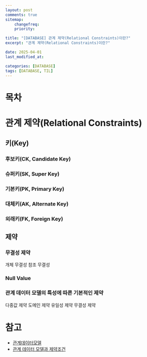 ```yaml
---
layout: post
comments: true
sitemap:
    changefreq:
    priority:

title: "[DATABASE] 관계 제약(Relational Constraints)이란?"
excerpt: "관계 제약(Relational Constraints)이란?"

date: 2025-04-01
last_modified_at: 

categories: [DATABASE]
tags: [DATABASE, TIL]
---
```


# 목차

# 관계 제약(Relational Constraints)
## 키(Key)
### 후보키(CK, Candidate Key)
### 슈퍼키(SK, Super Key)
### 기본키(PK, Primary Key)
### 대체키(AK, Alternate Key)
### 외래키(FK, Foreign Key)

## 제약
### 무결성 제약
개체 무결성
참조 무결성

### Null Value

### 관계 데이터 모델의 특성에 따른 기본적인 제약
다중값 제약
도메인 제약
유일성 제약
무결성 제약

# 참고
* [관계데이터모델](https://mangkyu.tistory.com/21)
* [관계 데이터 모델과 제약조건](https://velog.io/@wilko97/2%EC%9E%A5.-%EA%B4%80%EA%B3%84-%EB%8D%B0%EC%9D%B4%ED%84%B0-%EB%AA%A8%EB%8D%B8%EA%B3%BC-%EC%A0%9C%EC%95%BD%EC%A1%B0%EA%B1%B4)
